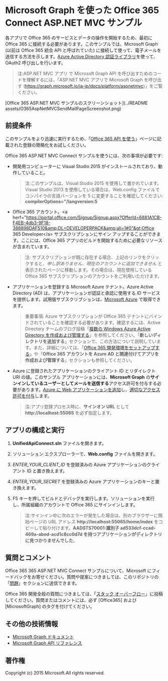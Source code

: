 # Microsoft Graph を使った Office 365 Connect ASP.NET MVC サンプル

各アプリで Office 365 のサービスとデータの操作を開始するため、最初に Office 365 に接続する必要があります。このサンプルでは、Microsoft Graph (以前は Office 365 統合 API と呼ばれていた) に接続して使って、電子メールを送信する方法を示します。[Azure Active Directory 認証ライブラリ](https://msdn.microsoft.com/ja-jp/library/azure/jj573266.aspx)を使って、OAuth2 呼び出しを行います。

> 注:ASP.NET MVC アプリ で Microsoft Graph API を呼び出すためのコードを理解するには、「ASP.NET MVC アプリで Microsoft Graph を呼び出す (https://graph.microsoft.io/ja-jp/docs/platform/aspnetmvc)」をご覧ください。

[Office 365 ASP.NET MVC サンプルのスクリーンショット](../README assets/O365AspNetMVCSendMailPageScreenshot.png)

## 前提条件

このサンプルをより迅速に実行するため、「[Office 365 API を使う](http://dev.office.com/getting-started/office365apis?platform=option-dotnet#setup)」ページに記載された登録の簡略化をお試しください。

Office 365 ASP.NET MVC Connect サンプルを使うには、次の事項が必要です:
* 開発用コンピューターに Visual Studio 2015 がインストールされており、動作していること。 

     > 注:このサンプルは、Visual Studio 2015 を使用して書かれています。Visual Studio 2013 を使用している場合は、Web.config ファイルでコンパイラの言語バージョンを 5 に変更することを確認してください: **compilerOptions="/langversion:5**
* Office 365 アカウント。&lt;a herf="https://portal.office.com/Signup/Signup.aspx?OfferId=6881A1CB-F4EB-4db3-9F18-388898DAF510&amp;DL=DEVELOPERPACK&amp;ali=1#0"&gt;Office 365 Developer&lt;/a&gt; サブスクリプションにサイン アップすることができます。ここには、Office 365 アプリのビルドを開始するために必要なリソースが含まれています。

     > 注: サブスクリプションが既に存在する場合、上記のリンクをクリックすると、*申し訳ありません、現在のアカウントに追加できません* と表示されたページに移動します。その場合は、現在使用している Office 365 サブスクリプションのアカウントをご利用いただけます。
* アプリケーションを登録する Microsoft Azure テナント。Azure Active Directory (AD) は、アプリケーションが認証と承認に使用する ID サービスを提供します。試用版サブスクリプションは、[Microsoft Azure](https://account.windowsazure.com/SignUp) で取得できます。

     > 重要事項: Azure サブスクリプションが Office 365 テナントにバインドされていることを確認する必要があります。確認するには、Active Directory チームのブログ投稿「[複数の Windows Azure Active Directory を作成および管理する](http://blogs.technet.com/b/ad/archive/2013/11/08/creating-and-managing-multiple-windows-azure-active-directories.aspx)」を参照してください。「**新しいディレクトリを追加する**」セクションで、この方法について説明しています。また、詳細については、「[Office 365 開発環境をセットアップする](https://msdn.microsoft.com/office/office365/howto/setup-development-environment#bk_CreateAzureSubscription)」や「**Office 365 アカウントを Azure AD と関連付けてアプリを作成および管理する**」セクションも参照してください。
* Azure に登録されたアプリケーションのクライアント ID とリダイレクト URI の値。このサンプル アプリケーションには、**Microsoft Graph** の**サインインしているユーザーとしてメールを送信する**アクセス許可を付与する必要があります。[Azure に Web アプリケーションを追加](https://msdn.microsoft.com/office/office365/HowTo/add-common-consent-manually#bk_RegisterWebApp)し、[適切なアクセス許可を付与](https://github.com/OfficeDev/O365-AspNetMVC-Microsoft-Graph-Connect/wiki/Grant-permissions-to-the-Connect-application-in-Azure)します。

     > 注:アプリ登録プロセス時に、**サインオン URL** として **http://localhost:55065** を必ず指定します。  

## アプリの構成と実行
1. **UnifiedApiConnect.sln** ファイルを開きます。 
2. ソリューション エクスプローラーで、**Web.config** ファイルを開きます。 
3. *ENTER_YOUR_CLIENT_ID* を登録済みの Azure アプリケーションのクライアント ID と置き換えます。
4. *ENTER_YOUR_SECRET* を登録済みの Azure アプリケーションのキーと置き換えます。
3. F5 キーを押してビルドとデバッグを実行します。ソリューションを実行し、所属組織のアカウントで Office 365 にサインインします。

     > 注:サインイン中に次のエラーが発生した場合は、別のブラウザーに開始ページの URL アドレス **http://localhost:55065/home/index** をコピーして貼り付けます。**AADSTS70001:識別子 ad533dcf-ccad-469a-abed-acd1c8cc0d7d を持つアプリケーションがディレクトリに見つかりませんでした**。

## 質問とコメント

Office 365 365 ASP.NET MVC Connect サンプルについて、Microsoft にフィードバックをお寄せください。質問や提案につきましては、このリポジトリの「[問題](https://github.com/OfficeDev/O365-AspNetMVC-Microsoft-Graph-Connect/issues)」セクションに送信できます。

Office 365 開発全般の質問につきましては、「[スタック オーバーフロー](http://stackoverflow.com/questions/tagged/Office365+API)」に投稿してください。質問またはコメントには、必ず [Office365] および [MicrosoftGraph] のタグを付けてください。
  
## その他の技術情報

* [Microsoft Graph ドキュメント](http://graph.microsoft.io)
* [Microsoft Graph API リファレンス](http://graph.microsoft.io/docs/api-reference/v1.0)


## 著作権
Copyright (c) 2015 Microsoft.All rights reserved.


